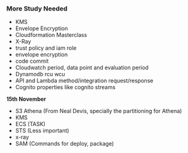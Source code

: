 ### More Study Needed

- KMS
- Envelope Encryption
- Cloudformation Masterclass
- X-Ray
- trust policy and iam role
- envelope encryption
- code commit
- Cloudwatch period, data point and evaluation period
- Dynamodb rcu wcu
- API and Lambda method/integration request/response
- Cognito properties like cognito streams

**15th November**

- S3 Athena (From Neal Devis, specially the partitioning for Athena)
- KMS
- ECS (TASK)
- STS (Less important)
- x-ray
- SAM (Commands for deploy, package)
